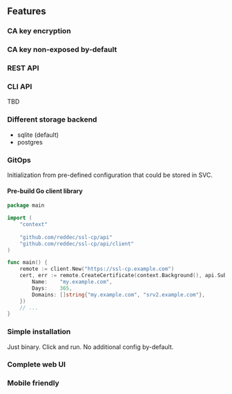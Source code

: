## Features


### CA key encryption

### CA key non-exposed by-default

### REST API

### CLI API

TBD

### Different storage backend

- sqlite (default)
- postgres

### GitOps

Initialization from pre-defined configuration that could
be stored in SVC.

#### Pre-build Go client library

```go
package main

import (
	"context"
	
	"github.com/reddec/ssl-cp/api"
	"github.com/reddec/ssl-cp/api/client"
)

func main() {
	remote := client.New("https://ssl-cp.example.com")
	cert, err := remote.CreateCertificate(context.Background(), api.Subject{
		Name:    "my.example.com",
		Days:    365,
		Domains: []string{"my.example.com", "srv2.example.com"},
	})
	// ...
}

```

### Simple installation

Just binary. Click and run. No additional config by-default.

### Complete web UI

### Mobile friendly